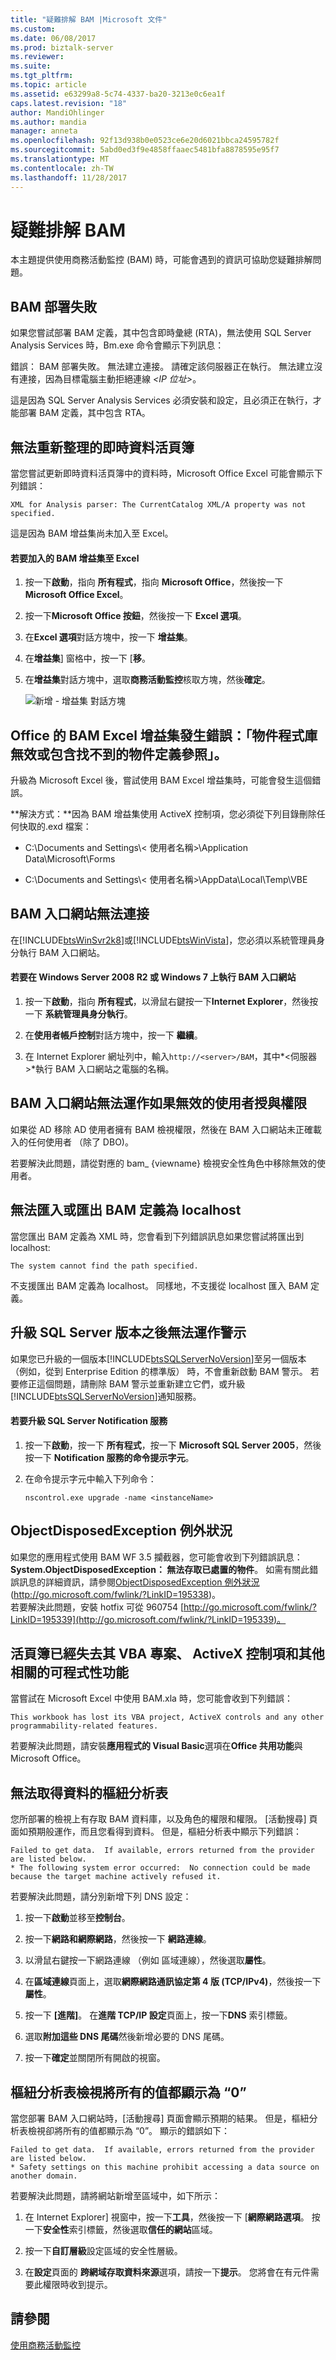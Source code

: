 ```yaml
---
title: "疑難排解 BAM |Microsoft 文件"
ms.custom: 
ms.date: 06/08/2017
ms.prod: biztalk-server
ms.reviewer: 
ms.suite: 
ms.tgt_pltfrm: 
ms.topic: article
ms.assetid: e63299a8-5c74-4337-ba20-3213e0c6ea1f
caps.latest.revision: "18"
author: MandiOhlinger
ms.author: mandia
manager: anneta
ms.openlocfilehash: 92f13d938b0e0523ce6e20d6021bbca24595782f
ms.sourcegitcommit: 5abd0ed3f9e4858ffaaec5481bfa8878595e95f7
ms.translationtype: MT
ms.contentlocale: zh-TW
ms.lasthandoff: 11/28/2017
---
```

# <a name="troubleshooting-bam"></a>疑難排解 BAM
本主題提供使用商務活動監控 (BAM) 時，可能會遇到的資訊可協助您疑難排解問題。  
  
## <a name="bam-deployment-failed"></a>BAM 部署失敗  
 如果您嘗試部署 BAM 定義，其中包含即時彙總 (RTA)，無法使用 SQL Server Analysis Services 時，Bm.exe 命令會顯示下列訊息：  
  
 錯誤： BAM 部署失敗。 無法建立連接。 請確定該伺服器正在執行。 無法建立沒有連接，因為目標電腦主動拒絕連線 *\<IP 位址\>*。  
  
 這是因為 SQL Server Analysis Services 必須安裝和設定，且必須正在執行，才能部署 BAM 定義，其中包含 RTA。  
  
## <a name="cannot-refresh-the-live-data-workbook"></a>無法重新整理的即時資料活頁簿  
 當您嘗試更新即時資料活頁簿中的資料時，Microsoft Office Excel 可能會顯示下列錯誤：  
  
 `XML for Analysis parser: The CurrentCatalog XML/A property was not specified.`  
  
 這是因為 BAM 增益集尚未加入至 Excel。  
  
#### <a name="to-add-the-bam-add-in-to-excel"></a>若要加入的 BAM 增益集至 Excel  
  
1.  按一下**啟動**，指向 **所有程式**，指向  **Microsoft Office**，然後按一下  **Microsoft Office Excel**。  
  
2.  按一下**Microsoft Office 按鈕**，然後按一下  **Excel 選項**。  
  
3.  在**Excel 選項**對話方塊中，按一下 **增益集**。  
  
4.  在**增益集**] 窗格中，按一下 [**移**。  
  
5.  在**增益集**對話方塊中，選取**商務活動監控**核取方塊，然後**確定**。  
  
     ![新增 &#45; 增益集 對話方塊](../core/media/addins.gif "增益集")  
  
## <a name="errorobject-library-invalid-or-contains-references-to-object-definitions-that-could-not-be-found-with-bam-excel-add-in-in-office"></a>Office 的 BAM Excel 增益集發生錯誤：「物件程式庫無效或包含找不到的物件定義參照」。  
 升級為 Microsoft Excel 後，嘗試使用 BAM Excel 增益集時，可能會發生這個錯誤。  
  
 **解決方式：**因為 BAM 增益集使用 ActiveX 控制項，您必須從下列目錄刪除任何快取的.exd 檔案：  
  
-   C:\Documents and Settings\\< 使用者名稱\>\Application Data\Microsoft\Forms  
  
-   C:\Documents and Settings\\< 使用者名稱\>\AppData\Local\Temp\VBE  
  
## <a name="bam-portal-cannot-connect"></a>BAM 入口網站無法連接  
 在[!INCLUDE[btsWinSvr2k8](../includes/btswinsvr2k8-md.md)]或[!INCLUDE[btsWinVista](../includes/btswinvista-md.md)]，您必須以系統管理員身分執行 BAM 入口網站。  
  
#### <a name="to-run-the-bam-portal-on-windows-server-2008-r2-or-windows-7"></a>若要在 Windows Server 2008 R2 或 Windows 7 上執行 BAM 入口網站  
  
1.  按一下**啟動**，指向 **所有程式**，以滑鼠右鍵按一下**Internet Explorer**，然後按一下 **系統管理員身分執行**。  
  
2.  在**使用者帳戶控制**對話方塊中，按一下 **繼續**。  
  
3.  在 Internet Explorer 網址列中，輸入`http://<server>/BAM`，其中*\<伺服器\>*執行 BAM 入口網站之電腦的名稱。  
  
## <a name="bam-portal-does-not-work-if-invalid-users-are-granted-permissions"></a>BAM 入口網站無法運作如果無效的使用者授與權限  
 如果從 AD 移除 AD 使用者擁有 BAM 檢視權限，然後在 BAM 入口網站未正確載入的任何使用者 （除了 DBO)。  
  
 若要解決此問題，請從對應的 bam_ {viewname} 檢視安全性角色中移除無效的使用者。  
  
## <a name="cannot-export-or-import-a-bam-definition-to-localhost"></a>無法匯入或匯出 BAM 定義為 localhost  
 當您匯出 BAM 定義為 XML 時，您會看到下列錯誤訊息如果您嘗試將匯出到 localhost:  
  
 `The system cannot find the path specified.`  
  
 不支援匯出 BAM 定義為 localhost。 同樣地，不支援從 localhost 匯入 BAM 定義。  
  
## <a name="alerts-do-not-work-after-upgrading-sql-server-editions"></a>升級 SQL Server 版本之後無法運作警示  
 如果您已升級的一個版本[!INCLUDE[btsSQLServerNoVersion](../includes/btssqlservernoversion-md.md)]至另一個版本 （例如，從到 Enterprise Edition 的標準版） 時，不會重新啟動 BAM 警示。 若要修正這個問題，請刪除 BAM 警示並重新建立它們，或升級[!INCLUDE[btsSQLServerNoVersion](../includes/btssqlservernoversion-md.md)]通知服務。  
  
#### <a name="to-upgrade-the-sql-server-notification-service"></a>若要升級 SQL Server Notification 服務  
  
1.  按一下**啟動**，按一下 **所有程式**，按一下  **Microsoft SQL Server 2005**，然後按一下  **Notification 服務的命令提示字元**。  
  
2.  在命令提示字元中輸入下列命令：  
  
     `nscontrol.exe upgrade -name <instanceName>`  
  
## <a name="objectdisposedexception-exception"></a>ObjectDisposedException 例外狀況  
 如果您的應用程式使用 BAM WF 3.5 攔截器，您可能會收到下列錯誤訊息： **System.ObjectDisposedException： 無法存取已處置的物件**。 如需有關此錯誤訊息的詳細資訊，請參閱[ObjectDisposedException 例外狀況](http://go.microsoft.com/fwlink/?LinkID=195338)(http://go.microsoft.com/fwlink/?LinkID=195338)。   
若要解決此問題，安裝 hotfix 可從 960754 [http://go.microsoft.com/fwlink/?LinkID=195339](http://go.microsoft.com/fwlink/?LinkID=195339)。  
  
## <a name="workbook-has-lost-its-vba-project-activex-controls-and-other-programmability-related-features"></a>活頁簿已經失去其 VBA 專案、 ActiveX 控制項和其他相關的可程式性功能  
 當嘗試在 Microsoft Excel 中使用 BAM.xla 時，您可能會收到下列錯誤：  
  
 `This workbook has lost its VBA project, ActiveX controls and any other programmability-related features.`  
  
 若要解決此問題，請安裝**應用程式的 Visual Basic**選項在**Office 共用功能**與 Microsoft Office。  
  
## <a name="pivot-table-fails-to-get-the-data"></a>無法取得資料的樞紐分析表  
 您所部署的檢視上有存取 BAM 資料庫，以及角色的權限和權限。 [活動搜尋] 頁面如預期般運作，而且您看得到資料。 但是，樞紐分析表中顯示下列錯誤：  
  
```  
Failed to get data.  If available, errors returned from the provider are listed below.  
* The following system error occurred:  No connection could be made because the target machine actively refused it.  
```  
  
 若要解決此問題，請分別新增下列 DNS 設定：  
  
1.  按一下**啟動**並移至**控制台**。  
  
2.  按一下**網路和網際網路**，然後按一下 **網路連線**。  
  
3.  以滑鼠右鍵按一下網路連線 （例如 區域連線），然後選取**屬性**。  
  
4.  在**區域連線**頁面上，選取**網際網路通訊協定第 4 版 (TCP/IPv4)**，然後按一下**屬性**。  
  
5.  按一下 **[進階]**。 在**進階 TCP/IP 設定**頁面上，按一下**DNS**  索引標籤。  
  
6.  選取**附加這些 DNS 尾碼**然後新增必要的 DNS 尾碼。  
  
7.  按一下**確定**並關閉所有開啟的視窗。  
  
## <a name="pivot-table-view-shows-all-values-as-0"></a>樞紐分析表檢視將所有的值都顯示為 “0”  
 當您部署 BAM 入口網站時，[活動搜尋] 頁面會顯示預期的結果。 但是，樞紐分析表檢視卻將所有的值都顯示為 “0”。 顯示的錯誤如下：  
  
```  
Failed to get data.  If available, errors returned from the provider are listed below.  
* Safety settings on this machine prohibit accessing a data source on another domain.  
```  
  
 若要解決此問題，請將網站新增至區域中，如下所示：  
  
1.  在 Internet Explorer] 視窗中，按一下**工具**，然後按一下 [**網際網路選項**。 按一下**安全性**索引標籤，然後選取**信任的網站**區域。  
  
2.  按一下**自訂層級**設定區域的安全性層級。  
  
3.  在**設定**頁面的 **跨網域存取資料來源**選項，請按一下**提示**。 您將會在有元件需要此權限時收到提示。  
  
## <a name="see-also"></a>請參閱  
 [使用商務活動監控](../core/using-business-activity-monitoring.md)